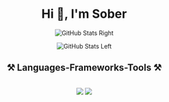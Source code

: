 <h1 align="center">Hi 👋, I'm Sober</h1>



<p align="center">
  <img src="https://github-readme-stats.vercel.app/api?username=soberized&show_icons=true&theme=transparent" alt="GitHub Stats Right">
</p>
<p align="center">
  <img src="https://github-readme-stats.vercel.app/api/top-langs/?username=soberized&show_icons=true&theme=transparent" alt="GitHub Stats Left">
</p>

<h2 align="center">⚒️ Languages-Frameworks-Tools ⚒️</h2>
<br/>
<div align="center">
    <img src="https://skillicons.dev/icons?i=html,css,javascript" />
    <img src="https://skillicons.dev/icons?i=cpp,cs,python" /><br>
</div>
